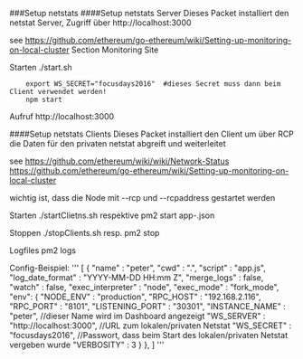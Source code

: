 ###Setup netstats
####Setup netstats Server
Dieses Packet installiert den netstat Server, Zugriff über http://localhost:3000

see
https://github.com/ethereum/go-ethereum/wiki/Setting-up-monitoring-on-local-cluster 
    Section Monitoring Site
    
    
Starten
./start.sh

        export WS_SECRET="focusdays2016"  #dieses Secret muss dann beim Client verwendet werden!
        npm start
        
        
Aufruf
http://localhost:3000

####Setup netstats Clients
Dieses Packet installiert den Client um über RCP die Daten für den privaten netstat abgreift und weiterleitet

see 
https://github.com/ethereum/wiki/wiki/Network-Status
https://github.com/ethereum/go-ethereum/wiki/Setting-up-monitoring-on-local-cluster


wichtig ist, dass die Node mit --rcp und --rcpaddress <ip> gestartet werden

Starten 
./startClietns.sh
respektive pm2 start app-<name>.json

Stoppen
./stopClients.sh
resp. pm2 stop <name>

Logfiles
pm2 logs


Config-Beispiel:
'''
[
  {
    "name"        : "peter",
    "cwd"         : ".",
    "script"      : "app.js",
    "log_date_format"   : "YYYY-MM-DD HH:mm Z",
    "merge_logs"    : false,
    "watch"       : false,
    "exec_interpreter"  : "node",
    "exec_mode"     : "fork_mode",
    "env":
    {
      "NODE_ENV"    : "production",
      "RPC_HOST"    : "192.168.2.116",
      "RPC_PORT"    : "8101",
      "LISTENING_PORT"  : "30301",
      "INSTANCE_NAME"   : "peter",                  //dieser Name wird im Dashboard angezeigt
      "WS_SERVER"     : "http://localhost:3000",    //URL zum lokalen/privaten Netstat
      "WS_SECRET"     : "focusdays2016",            //Passwort, dass beim Start des lokalen/privaten Netstat vergeben wurde
        "VERBOSITY"       : 3
    }
  },
]
'''
